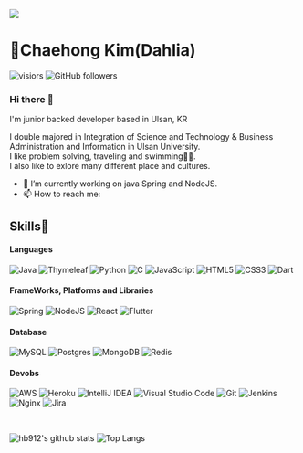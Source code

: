 ![](https://capsule-render.vercel.app/api?type=waving&theme=gruvbox_light&height=300&section=header&text=welcome&fontSize=90)

# 🌈Chaehong Kim(Dahlia)
![visiors](https://komarev.com/ghpvc/?username=hb912) ![GitHub followers](https://img.shields.io/github/followers/hb912?color=ff)


### Hi there 👋
I'm junior backed developer based in Ulsan, KR

I double majored in Integration of Science and Technology & Business Administration and Information in Ulsan University.<br>
I like problem solving, traveling and swimming🏊‍♀️.<br>
I also like to exlore many different place and cultures.

- 🔭 I’m currently working on java Spring and NodeJS.
- 📫 How to reach me:

## Skills🦾
#### Languages
![Java](https://img.shields.io/badge/java-%23ED8B00.svg?style=for-the-badge&logo=openjdk&logoColor=white) ![Thymeleaf](https://img.shields.io/badge/Thymeleaf-%23005C0F.svg?style=for-the-badge&logo=Thymeleaf&logoColor=white)	![Python](https://img.shields.io/badge/python-3670A0?style=for-the-badge&logo=python&logoColor=ffdd54) 	![C](https://img.shields.io/badge/c-%2300599C.svg?style=for-the-badge&logo=c&logoColor=white) ![JavaScript](https://img.shields.io/badge/javascript-%23323330.svg?style=for-the-badge&logo=javascript&logoColor=%23F7DF1E) ![HTML5](https://img.shields.io/badge/html5-%23E34F26.svg?style=for-the-badge&logo=html5&logoColor=white) ![CSS3](https://img.shields.io/badge/css3-%231572B6.svg?style=for-the-badge&logo=css3&logoColor=white) ![Dart](https://img.shields.io/badge/dart-%230175C2.svg?style=for-the-badge&logo=dart&logoColor=white)<br>

#### FrameWorks, Platforms and Libraries
![Spring](https://img.shields.io/badge/spring-%236DB33F.svg?style=for-the-badge&logo=spring&logoColor=white)	![NodeJS](https://img.shields.io/badge/node.js-6DA55F?style=for-the-badge&logo=node.js&logoColor=white)	![React](https://img.shields.io/badge/react-%2320232a.svg?style=for-the-badge&logo=react&logoColor=%2361DAFB) ![Flutter](https://img.shields.io/badge/Flutter-%2302569B.svg?style=for-the-badge&logo=Flutter&logoColor=white)<br>
#### Database
![MySQL](https://img.shields.io/badge/mysql-%2300f.svg?style=for-the-badge&logo=mysql&logoColor=white)	![Postgres](https://img.shields.io/badge/postgres-%23316192.svg?style=for-the-badge&logo=postgresql&logoColor=white) ![MongoDB](https://img.shields.io/badge/MongoDB-%234ea94b.svg?style=for-the-badge&logo=mongodb&logoColor=white) ![Redis](https://img.shields.io/badge/redis-%23DD0031.svg?style=for-the-badge&logo=redis&logoColor=white)<br>
#### Devobs
![AWS](https://img.shields.io/badge/AWS-%23FF9900.svg?style=for-the-badge&logo=amazon-aws&logoColor=white)	![Heroku](https://img.shields.io/badge/heroku-%23430098.svg?style=for-the-badge&logo=heroku&logoColor=white) ![IntelliJ IDEA](https://img.shields.io/badge/IntelliJIDEA-000000.svg?style=for-the-badge&logo=intellij-idea&logoColor=white) ![Visual Studio Code](https://img.shields.io/badge/Visual%20Studio%20Code-0078d7.svg?style=for-the-badge&logo=visual-studio-code&logoColor=white) ![Git](https://img.shields.io/badge/git-%23F05033.svg?style=for-the-badge&logo=git&logoColor=white) ![Jenkins](https://img.shields.io/badge/jenkins-%232C5263.svg?style=for-the-badge&logo=jenkins&logoColor=white) 	![Nginx](https://img.shields.io/badge/nginx-%23009639.svg?style=for-the-badge&logo=nginx&logoColor=white) ![Jira](https://img.shields.io/badge/jira-%230A0FFF.svg?style=for-the-badge&logo=jira&logoColor=white)

<br>

![hb912's github stats](https://github-readme-stats.vercel.app/api?username=hb912&show_icons=true) 
![Top Langs](https://github-readme-stats.vercel.app/api/top-langs/?username=hb912&layout=compact)
